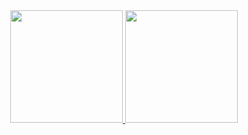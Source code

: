 <div align="center">
  <a href="https://github.com/Roosevelt-Daflon">
  <img height="180em" src="https://github-readme-stats-sigma-five.vercel.app/api?username=Roosevelt-Daflon&show_icons=true&theme=tokyonight&include_all_commits=true&count_private=true"/>
  <img height="180em" src="https://github-readme-stats-sigma-five.vercel.app/api/top-langs/?username=Roosevelt-Daflon&layout=compact&langs_count=7&theme=tokyonight&hide=SCSS,HLSL,ShaderLab"/>
    </div>

